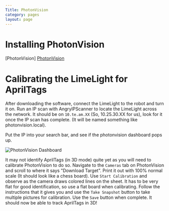 ```yaml
---
Title: PhotonVision
category: pages
layout: page
---
```

# Installing PhotonVision

[PhotonVision] [PhotonVision](https://photonvision.org/)


# Calibrating the LimeLight for AprilTags

After downloading the software, connect the LimeLight to the robot and turn it on. Run an IP scan with AngryIPScanner to locate the LimeLight across the network. It should be on `10.te.am.XX` (So, 10.25.30.XX for us), look for it once the IP scan has complete. (It will be named something like photonvision.local). 

Put the IP into your search bar, and see if the photonvision dashboard pops up.

![PhotonVision Dashboard](https://photonvision.org/images/demo.png)

It may not identify AprilTags (in 3D mode) quite yet as you will need to calibrate PhotonVision to do so. Navigate to the `Cameras` tab on PhotonVision and scroll to where it says "Download Target". Print it out with 100% normal scale (It should look like a chess board). Use `Start Calibration` and observe as the camera draws colored lines on the sheet. It has to be very flat for good identification, so use a flat board when calibrating. Follow the instructions that it gives you and use the `Take Snapshot` button to take multiple pictures for calibration. Use the `Save` button when complete. It should now be able to track AprilTags in 3D!

